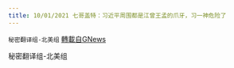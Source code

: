 ```yaml
---
title: 10/01/2021 七哥盖特：习近平周围都是江曾王孟的爪牙，习一神危险了
---
```

`秘密翻译组-北美组` [轉載自GNews](https://gnews.org/zh-hans/1567858/)

秘密翻译组-北美组
